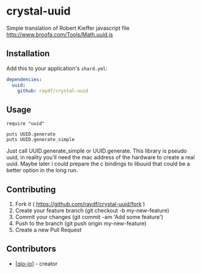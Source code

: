 # crystal-uuid

Simple translation of Robert Kieffer javascript file
http://www.broofa.com/Tools/Math.uuid.js

## Installation

Add this to your application's `shard.yml`:

```yaml
dependencies:
  uuid:
    github: raydf/crystal-uuid
```

## Usage

```crystal
require "uuid"

puts UUID.generate
puts UUID.generate_simple
```

Just call UUID.generate_simple or UUID.generate. This library is pseudo uuid, in reality you'll need the mac address of the hardware to create a real uuid. Maybe later i could prepare the c bindings to libuuid that could be a better option in the long run.


## Contributing

1. Fork it ( https://github.com/raydf/crystal-uuid/fork )
2. Create your feature branch (git checkout -b my-new-feature)
3. Commit your changes (git commit -am 'Add some feature')
4. Push to the branch (git push origin my-new-feature)
5. Create a new Pull Request

## Contributors

- [[qio-io]](https://github.com/qio-io)  - creator
